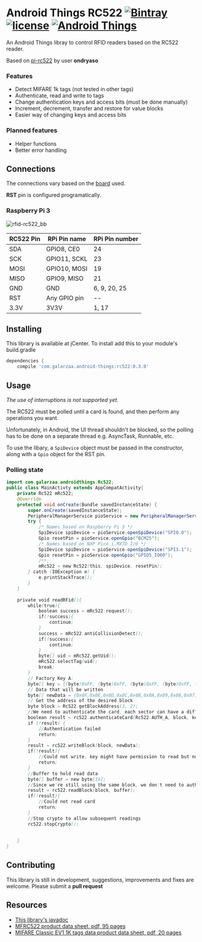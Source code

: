 # Android Things RC522 [![Bintray](https://api.bintray.com/packages/galarzaa90/maven/android-things-rc522/images/download.svg)](https://bintray.com/galarzaa90/maven/android-things-rc522/_latestVersion) [![license](https://img.shields.io/github/license/Galarzaa90/android-things-rc522.svg)](https://github.com/Galarzaa90/android-things-rc522/blob/master/LICENSE.md) [![Android Things](https://img.shields.io/badge/android--things-0.2--devpreview-red.svg)](https://developer.android.com/things/preview/releases.html#developer_preview_2)

An Android Things libray to control RFID readers based on the RC522 reader.

Based on [pi-rc522](https://github.com/ondryaso/pi-rc522) by user **ondryaso**

### Features
* Detect MIFARE 1k tags (not tested in other tags)
* Authenticate, read and write to tags
* Change authentication keys and access bits (must be done manually)
* Increment, decrement, transfer and restore for value blocks
* Easier way of changing keys and access bits

### Planned features
* Helper functions
* Better error handling

## Connections
The connections vary based on the [board](https://developer.android.com/things/hardware/developer-kits.html) used.

**RST** pin is configured programatically.

### Raspberry Pi 3
![rfid-rc522_bb](https://user-images.githubusercontent.com/12865379/33002472-ad7a712a-cd71-11e7-8724-d8e1433de13a.png)

| RC522 Pin | RPi Pin name | RPi Pin number |
| --------- | ------- | -------------- |
| SDA | GPIO8, CE0 | 24
| SCK | GPIO11, SCKL | 23
| MOSI | GPIO10, MOSI | 19
| MISO | GPIO9, MISO | 21
| GND | GND | 6, 9, 20, 25
| RST | Any GPIO pin | --
| 3.3V | 3V3V | 1, 17


## Installing
This library is available at jCenter. To install add this to your module's build.gradle
```groovy
dependencies {
    compile 'com.galarzaa.android-things:rc522:0.3.0'
```

## Usage
_The use of interruptions is not supported yet._

The RC522 must be polled until a card is found, and then 
perform any operations you want.

Unfortunately, in Android, the UI thread shouldn't be blocked, so the polling has to be done on a 
separate thread e.g. AsyncTask, Runnable, etc.

To use the libary, a `SpiDevice` object must be passed in the constructor, along with a `Gpio` object for
the RST pin.

### Polling state
```java
import com.galarzaa.androidthings.Rc522;
public class MainActivty extends AppCompatActivity{
    private Rc522 mRc522;
    @Override
    protected void onCreate(Bundle savedInstanceState) {
        super.onCreate(savedInstanceState);
        PeripheralManagerService pioService = new PeripheralManagerService();
        try {
            /* Names based on Raspberry Pi 3 */
            SpiDevice spiDevice = pioService.openSpiDevice("SPI0.0");
            Gpio resetPin = pioService.openGpio("BCM25");
            /* Names based on NXP Pico i.MX7D I/O */
            SpiDevice spiDevice = pioService.openSpiDevice("SPI3.1");
            Gpio resetPin = pioService.openGpio("GPIO5_IO00");
            /**;
            mRc522 = new Rc522(this, spiDevice, resetPin);
        } catch (IOException e) {
            e.printStackTrace();
        }
    }
    
    private void readRFid(){
        while(true){
            boolean success = mRc522.request();
            if(!success){
                continue;
            }
            success = mRc522.antiCollisionDetect();
            if(!success){
                continue;
            }
            byte[] uid = mRc522.getUid();
            mRc522.selectTag(uid);
            break;
        }
        // Factory Key A:
        byte[] key = {(byte)0xFF, (byte)0xFF, (byte)0xFF, (byte)0xFF, (byte)0xFF, (byte)0xFF};
        // Data that will be written
        byte[] newData = {0x0F,0x0E,0x0D,0x0C,0x0B,0x0A,0x09,0x08,0x07,0x06,0x05,0x04,0x03,0x02,0x01,0x00};
        // Get the address of the desired block
        byte block = Rc522.getBlockAddress(3, 2);
        //We need to authenticate the card, each sector can have a different key
        boolean result = rc522.authenticateCard(Rc522.AUTH_A, block, key);
        if (!result) {
            //Authentication failed
            return;
        }
        result = rc522.writeBlock(block, newData);
        if(!result){
            //Could not write, key might have permission to read but not write
            return;
        }
        //Buffer to hold read data
        byte[] buffer = new byte[16];
        //Since we're still using the same block, we don't need to authenticate again
        result = rc522.readBlock(block, buffer);
        if(!result){
            //Could not read card
            return;
        }
        //Stop crypto to allow subsequent readings
        rc522.stopCrypto();
            
        
    }
}
```

## Contributing
This library is still in development, suggestions, improvements and fixes are welcome. Please 
submit a **pull request**

## Resources
* [This library's javadoc](https://galarzaa90.github.io/android-things-rc522/com/galarzaa/androidthings/Rc522.html)
* [MFRC522 product data sheet, pdf, 95 pages](http://www.nxp.com/docs/en/data-sheet/MFRC522.pdf)
* [MIFARE Classic EV1 1K tags data product data sheet, pdf, 20 pages](http://www.nxp.com/docs/en/data-sheet/MF1S50YYX_V1.pdf)
